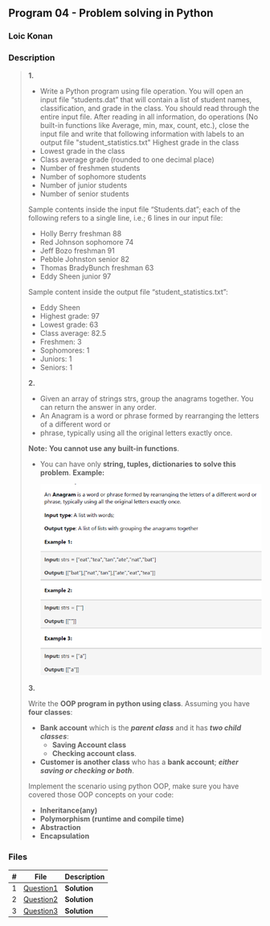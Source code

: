 ## Program 04 - Problem solving in Python

### Loic Konan

### Description

> **1.**
>
> - Write a Python program using file operation.
> You will open an input file “students.dat” that will contain a list of student names, classification, and grade in the class.
> You should read through the entire input file.
> After reading in all information, do operations (No built-in functions like Average, min, max, count, etc.), close the input file and write that following information with labels to an output file "student_statistics.txt"
> Highest grade in the class
> - Lowest grade in the class
> - Class average grade (rounded to one decimal place)
> - Number of freshmen students
> - Number of sophomore students
> - Number of junior students
> - Number of senior students
>
> Sample contents inside the input file “Students.dat”; each of the following refers to a single line, i.e.; 6 lines in our input file:
>
> - Holly Berry freshman 88
> - Red Johnson sophomore 74
> - Jeff Bozo freshman 91
> - Pebble Johnston senior 82
> - Thomas BradyBunch freshman 63
> - Eddy Sheen junior 97
>
> Sample content inside the output file “student_statistics.txt”:
>
> - Eddy Sheen
> - Highest grade: 97
> - Lowest grade: 63
> - Class average: 82.5
> - Freshmen: 3
> - Sophomores: 1
> - Juniors: 1
> - Seniors: 1
>
>
> **2.**
>
> - Given an array of strings strs, group the anagrams together. You can return the answer in any order.
> - An Anagram is a word or phrase formed by rearranging the letters of a different word or
> - phrase, typically using all the original letters exactly once.
>
> **Note:** **You cannot use any built-in functions**.
>
> - You can have only **string, tuples, dictionaries to solve this problem**.
>   **Example:**
>
>   <img src = "pic.png">
>
>
> **3.**
>
> Write the **OOP program in python using class**. Assuming you have **four classes**:
>
> - **Bank account** which is the **_parent class_** and it has _**two child classes**_:
>   - **Saving Account class**
>   - **Checking account class**.
> - **Customer is another class** who has a **bank account**; **_either saving or checking or both_**.
>
> Implement the scenario using python OOP, make sure you have covered those OOP concepts on your code:
>
> - **Inheritance(any)**
> - **Polymorphism (runtime and compile time)**
> - **Abstraction**
> - **Encapsulation**
>
>
### Files

|   #   | File                     | Description  |
| :---: | ------------------------ | ------------ |
|   1   | [Question1](./Question1) | **Solution** |
|   2   | [Question2](./Question2) | **Solution** |
|   3   | [Question3](./Question3) | **Solution** |

